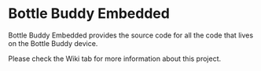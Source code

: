 # Bottle Buddy Embedded
Bottle Buddy Embedded provides the source code for all the code that lives on the Bottle Buddy device.

Please check the Wiki tab for more information about this project.
